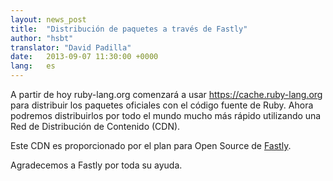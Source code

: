 ```yaml
---
layout: news_post
title:  "Distribución de paquetes a través de Fastly"
author: "hsbt"
translator: "David Padilla"
date:   2013-09-07 11:30:00 +0000
lang:   es
---
```


A partir de hoy ruby-lang.org comenzará a usar https://cache.ruby-lang.org para
distribuir los paquetes oficiales con el código fuente de Ruby.
Ahora podremos distribuirlos por todo el mundo mucho más rápido utilizando una
Red de Distribución de Contenido (CDN).

Este CDN es proporcionado por el plan para Open Source de [Fastly][1].

Agradecemos a Fastly por toda su ayuda.

[1]: http://www.fastly.com
